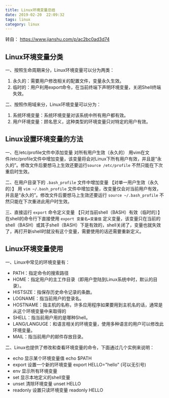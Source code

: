```yaml
---
title: Linux环境变量总结
date: 2019-02-20  22:09:32
tags: linux            
category: linux
---
```

转自： https://www.jianshu.com/p/ac2bc0ad3d74
## Linux环境变量分类
一、按照生命周期来分，Linux环境变量可以分为两类：
1. 永久的：需要用户修改相关的配置文件，变量永久生效。
2. 临时的：用户利用export命令，在当前终端下声明环境变量，关闭Shell终端失效。

二、按照作用域来分，Linux环境变量可以分为：
1. 系统环境变量：系统环境变量对该系统中所有用户都有效。
2. 用户环境变量：顾名思义，这种类型的环境变量只对特定的用户有效。

## Linux设置环境变量的方法
一、在/etc/profile文件中添加变量 对所有用户生效（永久的）
用vim在文件/etc/profile文件中增加变量，该变量将会对Linux下所有用户有效，并且是“永久的”。修改文件后要想马上生效还要运行`source /etc/profile` 不然只能在下次重启时生效。

二、在用户目录下的 `.bash_profile` 文件中增加变量 【对单一用户生效（永久的）】
用 `vim ~/.bash_profile` 文件中增加变量，改变量仅会对当前用户有效，并且是“永久的”。修改文件后要想马上生效还要运行 `source ~/.bash_profile` 不然只能在下次重进此用户时生效。

三、直接运行 `export` 命令定义变量 【只对当前shell（BASH）有效（临时的）】
在shell的命令行下直接使用 `export 变量名=变量值`
定义变量，该变量只在当前的shell（BASH）或其子shell（BASH）下是有效的，shell关闭了，变量也就失效了，再打开新shell时就没有这个变量，需要使用的话还需要重新定义。

## Linux环境变量使用
一、Linux中常见的环境变量有：
+ PATH：指定命令的搜索路径
+ HOME：指定用户的主工作目录（即用户登陆到Linux系统中时，默认的目录）。
+ HISTSIZE：指保存历史命令记录的条数。
+ LOGNAME：指当前用户的登录名。
+ HOSTNAME：指主机的名称，许多应用程序如果要用到主机名的话，通常是从这个环境变量中来取得的
+ SHELL：指当前用户用的是哪种Shell。
+ LANG/LANGUGE：和语言相关的环境变量，使用多种语言的用户可以修改此环境变量。
+ MAIL：指当前用户的邮件存放目录。

二、Linux也提供了修改和查看环境变量的命令，下面通过几个实例来说明：
+ echo         显示某个环境变量值 echo $PATH
+ export   设置一个新的环境变量 export HELLO="hello" (可以无引号)
+ env      显示所有环境变量
+ set      显示本地定义的shell变量  
+ unset        清除环境变量 unset HELLO
+ readonly     设置只读环境变量 readonly HELLO
